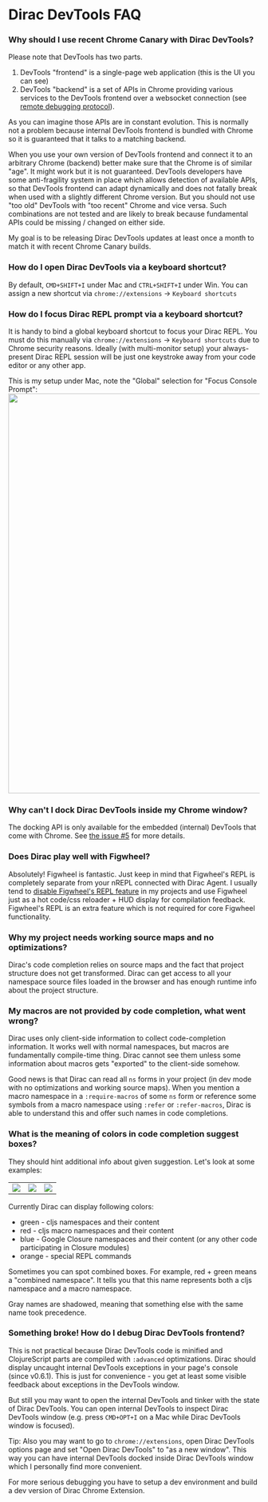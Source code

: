 # Dirac DevTools FAQ

### Why should I use recent Chrome Canary with Dirac DevTools?

Please note that DevTools has two parts.

1. DevTools "frontend" is a single-page web application (this is the UI you can see)
2. DevTools "backend" is a set of APIs in Chrome providing various services to the DevTools frontend over a websocket connection (see [remote debugging protocol](https://developer.chrome.com/devtools/docs/debugger-protocol)).

As you can imagine those APIs are in constant evolution. This is normally not a problem because internal DevTools frontend is bundled with Chrome so it is guaranteed that it talks to a matching backend.

When you use your own version of DevTools frontend and connect it to an arbitrary Chrome (backend) better make sure that the Chrome is of similar "age".
It might work but it is not guaranteed. DevTools developers have some anti-fragility system in place which allows detection of available APIs, so that
DevTools frontend can adapt dynamically and does not fatally break when used with a slightly different Chrome version.
But you should not use "too old" DevTools with "too recent" Chrome and vice versa.
Such combinations are not tested and are likely to break because fundamental APIs could be missing / changed on either side.

My goal is to be releasing Dirac DevTools updates at least once a month to match it with recent Chrome Canary builds.

### How do I open Dirac DevTools via a keyboard shortcut?

By default, `CMD+SHIFT+I` under Mac and `CTRL+SHIFT+I` under Win.
You can assign a new shortcut via `chrome://extensions` -> `Keyboard shortcuts`

### How do I focus Dirac REPL prompt via a keyboard shortcut?

It is handy to bind a global keyboard shortcut to focus your Dirac REPL.
You must do this manually via `chrome://extensions` -> `Keyboard shortcuts` due to Chrome security reasons.
Ideally (with multi-monitor setup) your always-present Dirac REPL session will be just one keystroke away
from your code editor or any other app.

This is my setup under Mac, note the "Global" selection for "Focus Console Prompt":
<a href="https://dl.dropboxusercontent.com/u/559047/dirac-global-shortcuts.png"><img src="https://dl.dropboxusercontent.com/u/559047/dirac-global-shortcuts.png" width="800px"></a>

### Why can't I dock Dirac DevTools inside my Chrome window?

The docking API is only available for the embedded (internal) DevTools that come with Chrome.
See [the issue #5](https://github.com/binaryage/dirac/issues/5) for more details.

### Does Dirac play well with Figwheel?

Absolutely! Figwheel is fantastic. Just keep in mind that Figwheel's REPL is completely separate from your nREPL connected with Dirac
Agent. I usually tend to [disable Figwheel's REPL feature](https://github.com/binaryage/dirac-sample/blob/cfa695c6a1ec6ec6fac3815eec48f65da58fd959/project.clj#L111)
in my projects and use Figwheel just as a hot code/css reloader + HUD display for compilation feedback. Figwheel's REPL is an
extra feature which is not required for core Figwheel functionality.

### Why my project needs working source maps and no optimizations?

Dirac's code completion relies on source maps and the fact that project structure does not get transformed.
Dirac can get access to all your namespace source files loaded in the browser and
has enough runtime info about the project structure.

### My macros are not provided by code completion, what went wrong?

Dirac uses only client-side information to collect code-completion information. It works well with normal namespaces, but
macros are fundamentally compile-time thing. Dirac cannot see them
unless some information about macros gets "exported" to the client-side somehow.

Good news is that Dirac can read all `ns` forms in your project (in dev mode with no optimizations and working source maps).
When you mention a macro namespace in a `:require-macros` of some `ns` form or reference some symbols from a macro namespace
using `:refer` or `:refer-macros`, Dirac is able to understand this and offer such names in code completions.

### What is the meaning of colors in code completion suggest boxes?

They should hint additional info about given suggestion. Let's look at some examples:

<table>
<tr>
<td valign="top"><a href="https://dl.dropboxusercontent.com/u/559047/dirac-suggest-lo.png"><img src="https://dl.dropboxusercontent.com/u/559047/dirac-suggest-lo.png"></a></td>
<td valign="top"><a href="https://dl.dropboxusercontent.com/u/559047/dirac-suggest-dirac-run.png"><img src="https://dl.dropboxusercontent.com/u/559047/dirac-suggest-dirac-run.png"></a></td>
<td valign="top"><a href="https://dl.dropboxusercontent.com/u/559047/dirac-suggest-goog-str.png"><img src="https://dl.dropboxusercontent.com/u/559047/dirac-suggest-goog-str.png"></a></td>
</tr>
</table>

Currently Dirac can display following colors:

 * green - cljs namespaces and their content
 * red - cljs macro namespaces and their content
 * blue - Google Closure namespaces and their content (or any other code participating in Closure modules)
 * orange - special REPL commands

Sometimes you can spot combined boxes. For example, red + green means a "combined namespace".
It tells you that this name represents both a cljs namespace and a macro namespace.

Gray names are shadowed, meaning that something else with the same name took precedence.

### Something broke! How do I debug Dirac DevTools frontend?

This is not practical because Dirac DevTools code is minified and ClojureScript parts are compiled with `:advanced` optimizations.
Dirac should display uncaught internal DevTools exceptions in your page's console (since v0.6.1).
This is just for convenience - you get at least some visible feedback about exceptions in the DevTools window.

But still you may want to open the internal DevTools and tinker with the state of Dirac DevTools.
You can open internal DevTools to inspect Dirac DevTools window (e.g. press `CMD+OPT+I` on a Mac while Dirac DevTools window is focused).

Tip: Also you may want to go to `chrome://extensions`, open Dirac DevTools options page and set "Open Dirac DevTools" to "as a new window".
 This way you can have internal DevTools docked inside Dirac DevTools window which I personally find more convenient.

For more serious debugging you have to setup a dev environment and build a dev version of Dirac Chrome Extension.
